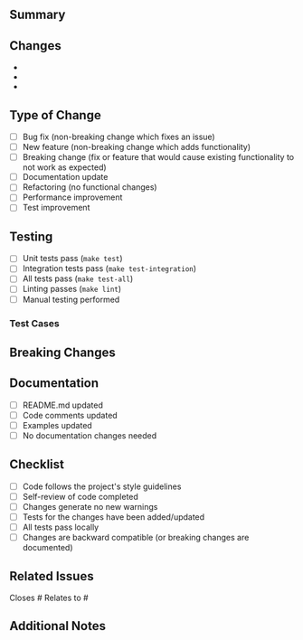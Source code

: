## Summary

<!-- Brief description of what this PR does -->

## Changes

<!-- List the key changes made -->
- 
- 
- 

## Type of Change

<!-- Check the appropriate box -->
- [ ] Bug fix (non-breaking change which fixes an issue)
- [ ] New feature (non-breaking change which adds functionality)
- [ ] Breaking change (fix or feature that would cause existing functionality to not work as expected)
- [ ] Documentation update
- [ ] Refactoring (no functional changes)
- [ ] Performance improvement
- [ ] Test improvement

## Testing

<!-- Describe how this change was tested -->
- [ ] Unit tests pass (`make test`)
- [ ] Integration tests pass (`make test-integration`)
- [ ] All tests pass (`make test-all`)
- [ ] Linting passes (`make lint`)
- [ ] Manual testing performed

### Test Cases

<!-- If applicable, describe specific test cases -->

## Breaking Changes

<!-- If this is a breaking change, describe the impact and migration path -->

## Documentation

<!-- Check if documentation needs to be updated -->
- [ ] README.md updated
- [ ] Code comments updated
- [ ] Examples updated
- [ ] No documentation changes needed

## Checklist

- [ ] Code follows the project's style guidelines
- [ ] Self-review of code completed
- [ ] Changes generate no new warnings
- [ ] Tests for the changes have been added/updated
- [ ] All tests pass locally
- [ ] Changes are backward compatible (or breaking changes are documented)

## Related Issues

<!-- Link to related issues -->
Closes #
Relates to #

## Additional Notes

<!-- Any additional information, concerns, or context -->